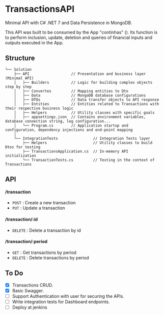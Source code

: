 # TransactionsAPI
Minimal API with C# .NET 7 and Data Persistence in MongoDB. 

This API was built to be consumed by the App "continhas" (). Its function is to perform inclusion, update, deletion and queries of financial inputs and outputs executed in the App.

## Structure
```
└── Solution
    ├── API                   // Presentation and business layer (Minimal API)
    │   ├── Builders          // Logic for building complex objects step by step
    │   ├── Convertes         // Mapping entities to Dto
    │   ├── Data              // MongoDB database configurations
    │   ├── DTOs              // Data transfer objects to API response 
    │   ├── Entities          // Entities related to Transactions with their respective business logic
    │   ├── Helpers           // Utility classes with specific goals
    │   ├── appsettings.json  // Contains environment variables, database connection string, log configuration...
    │   └── Program.cs        // Application startup and configuration, dependency injections and end-point mapping
    │    
    └── IntegrationTests                // Integration Tests layer 
        ├── Helpers                     // Utility classes to build Dtos for testing
        ├── TransactionsApplication.cs  // In-memory API initialization
        └── TransactionTests.cs         // Testing in the context of Transactions
```

## API

#### /transaction
* `POST` : Create a new transaction
* `PUT` : Update a transaction

#### /transaction/:id
* `DELETE` : Delete a transaction by id

#### /transaction/:period
* `GET` : Get transactions by period
* `DELETE` : Delete transactions by period

## To Do

- [x] Transactions CRUD.
- [x] Basic Swagger.
- [ ] Support Authentication with user for securing the APIs.
- [ ] Write integration tests for Dashboard endpoints.
- [ ] Deploy at jenkins 

